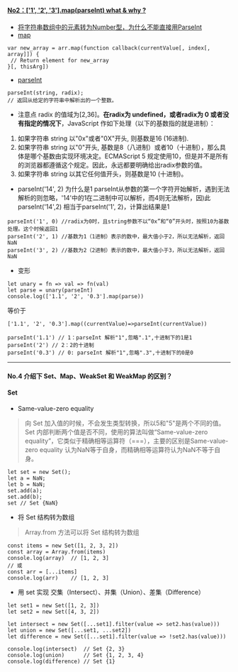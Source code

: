 #### [No2：['1', '2', '3'].map(parseInt) what & why ?](https://muyiy.cn/question/js/2.html)
* [将字符串数组中的元素转为Number型，为什么不能直接用ParseInt](https://github.com/Hanqing1996/JavaScript-advance/tree/master/%E5%85%B6%E5%AE%832#%E5%B0%86%E5%AD%97%E7%AC%A6%E4%B8%B2%E6%95%B0%E7%BB%84%E4%B8%AD%E7%9A%84%E5%85%83%E7%B4%A0%E8%BD%AC%E4%B8%BAnumber%E5%9E%8B%E4%B8%BA%E4%BB%80%E4%B9%88%E4%B8%8D%E8%83%BD%E7%9B%B4%E6%8E%A5%E7%94%A8parseint)
* [map](https://developer.mozilla.org/zh-CN/docs/Web/JavaScript/Reference/Global_Objects/Array/map)
```
var new_array = arr.map(function callback(currentValue[, index[, array]]) {
 // Return element for new_array 
}[, thisArg])
```
* [parseInt](https://developer.mozilla.org/zh-CN/docs/Web/JavaScript/Reference/Global_Objects/parseInt)
```
parseInt(string, radix);
// 返回从给定的字符串中解析出的一个整数。
```
* 注意点
radix 的值域为[2,36]。<strong>在radix为 undefined，或者radix为 0 或者没有指定的情况下</strong>，JavaScript 作如下处理（以下的基数指的就是进制）：
1. 如果字符串 string 以"0x"或者"0X"开头, 则基数是16 (16进制).
2. 如果字符串 string 以"0"开头, 基数是8（八进制）或者10（十进制），那么具体是哪个基数由实现环境决定。ECMAScript 5 规定使用10，但是并不是所有的浏览器都遵循这个规定。因此，永远都要明确给出radix参数的值。
3. 如果字符串 string 以其它任何值开头，则基数是10 (十进制)。
* parseInt('14', 2) 为什么是1
parseInt从参数的第一个字符开始解析，遇到无法解析的则忽略，'14'中的1在二进制中可以解析，而4则无法解析，因)此parseInt('14',2) 相当于parseInt('1', 2)，计算出结果是1
```
parseInt('1', 0) //radix为0时，且string参数不以“0x”和“0”开头时，按照10为基数处理。这个时候返回1
parseInt('2', 1) //基数为1（1进制）表示的数中，最大值小于2，所以无法解析，返回NaN
parseInt('3', 2) //基数为2（2进制）表示的数中，最大值小于3，所以无法解析，返回NaN
```
* 变形
```
let unary = fn => val => fn(val)
let parse = unary(parseInt)
console.log(['1.1', '2', '0.3'].map(parse))
````
等价于
```
['1.1', '2', '0.3'].map((currentValue)=>parseInt(currentValue))

parseInt('1.1') // 1：parseInt 解析"1",忽略".1",十进制下的1是1
parseInt('2') // 2：2的十进制
parseInt('0.3') // 0: parseInt 解析"1",忽略".3",十进制下的0是0
```
---
#### No.4 介绍下 Set、Map、WeakSet 和 WeakMap 的区别？

#### Set
* Same-value-zero equality
> 向 Set 加入值的时候，不会发生类型转换，所以5和"5"是两个不同的值。Set 内部判断两个值是否不同，使用的算法叫做“Same-value-zero equality”，它类似于精确相等运算符（===），主要的区别是Same-value-zero equality 认为NaN等于自身，而精确相等运算符认为NaN不等于自身。
```
let set = new Set();
let a = NaN;
let b = NaN;
set.add(a);
set.add(b);
set // Set {NaN}
```
* 将 Set 结构转为数组
> Array.from 方法可以将 Set 结构转为数组
```
const items = new Set([1, 2, 3, 2])
const array = Array.from(items)
console.log(array)	// [1, 2, 3]
// 或
const arr = [...items]
console.log(arr)	// [1, 2, 3]
```
* 用 set 实现 交集（Intersect）、并集（Union）、差集（Difference）
```
let set1 = new Set([1, 2, 3])
let set2 = new Set([4, 3, 2])

let intersect = new Set([...set1].filter(value => set2.has(value)))
let union = new Set([...set1, ...set2])
let difference = new Set([...set1].filter(value => !set2.has(value)))

console.log(intersect)	// Set {2, 3}
console.log(union)		// Set {1, 2, 3, 4}
console.log(difference)	// Set {1}
```
